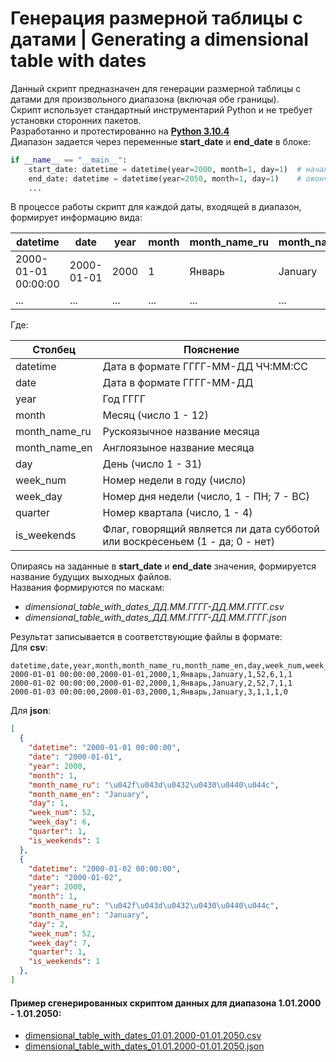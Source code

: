 # Генерация размерной таблицы с датами | Generating a dimensional table with dates


Данный скрипт предназначен для генерации размерной таблицы с датами для произвольного диапазона (включая обе границы).  
Скрипт использует стандартный инструментарий Python и не требует установки сторонних пакетов.  
Разработанно и протестированно на  **[Python 3.10.4](https://www.python.org/downloads/release/python-3104/)**  
Диапазон задается через переменные **start_date** и **end_date** в блоке:  
```python
if __name__ == "__main__":
    start_date: datetime = datetime(year=2000, month=1, day=1)  # начало диапазона дат
    end_date: datetime = datetime(year=2050, month=1, day=1)    # окончание диапазона дат
    ...
```
В процессе работы скрипт для каждой даты, входящей в диапазон, формирует информацию вида:   

| datetime          |date| year |month|month_name_ru|month_name_en|day|week_num|week_day| quarter | is_weekends |
|-------------------|-|---|-|-|-|-|-|-|-|------------|
| 2000-01-01 00:00:00 |2000-01-01|2000|1|Январь|January|1|52|6|1|1|
|...|...|...|...|...|...|...|...|...|...|...|

Где:  

|Столбец| Пояснение                                                                    |
|-|------------------------------------------------------------------------------|
|datetime| Дата в формате ГГГГ-ММ-ДД ЧЧ:ММ:СС                                           |
|date| Дата в формате ГГГГ-ММ-ДД                                                    |
|year| Год ГГГГ                                                                     |
|month| Месяц (число 1 - 12)                                                         |
|month_name_ru| Рускоязычное название месяца                                                 |
|month_name_en| Англоязыное название месяца                                                  |
|day| День (число 1 - 31)                                                          |
|week_num| Номер недели в году (число)                                                  |
|week_day| Номер дня недели (число, 1 - ПН; 7 - ВС)                                     |
|quarter| Номер квартала (число, 1 - 4)                                                |
|is_weekends| Флаг, говорящий является ли дата субботой или воскресеньем (1 - да; 0 - нет) |

Опираясь на заданные в **start_date** и **end_date** значения, формируется название будущих выходных файлов.  
Названия формируются по маскам:  
- _dimensional_table_with_dates_ДД.ММ.ГГГГ-ДД.ММ.ГГГГ.csv_
- _dimensional_table_with_dates_ДД.ММ.ГГГГ-ДД.ММ.ГГГГ.json_

Результат записывается в соответствующие файлы в формате:  
Для **csv**:
```csv
datetime,date,year,month,month_name_ru,month_name_en,day,week_num,week_day,quarter,is_weekends
2000-01-01 00:00:00,2000-01-01,2000,1,Январь,January,1,52,6,1,1
2000-01-02 00:00:00,2000-01-02,2000,1,Январь,January,2,52,7,1,1
2000-01-03 00:00:00,2000-01-03,2000,1,Январь,January,3,1,1,1,0
```
Для **json**:
```json
[
  {
    "datetime": "2000-01-01 00:00:00",
    "date": "2000-01-01",
    "year": 2000,
    "month": 1,
    "month_name_ru": "\u042f\u043d\u0432\u0430\u0440\u044c",
    "month_name_en": "January",
    "day": 1,
    "week_num": 52,
    "week_day": 6,
    "quarter": 1,
    "is_weekends": 1
  },
  {
    "datetime": "2000-01-02 00:00:00",
    "date": "2000-01-02",
    "year": 2000,
    "month": 1,
    "month_name_ru": "\u042f\u043d\u0432\u0430\u0440\u044c",
    "month_name_en": "January",
    "day": 2,
    "week_num": 52,
    "week_day": 7,
    "quarter": 1,
    "is_weekends": 1
  },
]
```

#### Пример сгенерированных скриптом данных для диапазона 1.01.2000 - 1.01.2050:

- [dimensional_table_with_dates_01.01.2000-01.01.2050.csv](https://github.com/Dmitry-Peskov/generating_a_dimensional_table_with_dates/blob/main/dimensional_table_with_dates_01.01.2000-01.01.2050.csv)
- [dimensional_table_with_dates_01.01.2000-01.01.2050.json](https://github.com/Dmitry-Peskov/generating_a_dimensional_table_with_dates/blob/main/dimensional_table_with_dates_01.01.2000-01.01.2050.json)

